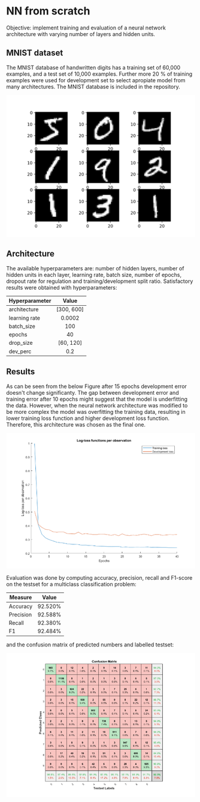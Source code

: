 # NN from scratch

Objective: implement training and evaluation of a neural network architecture with varying number of layers and hidden units. 

## MNIST dataset

The MNIST database of handwritten digits has a training set of 60,000 examples, and a test set of 10,000 examples. Further more 20 % of training examples were used for development set to select apropiate model from many architectures. The MNIST database is included in the repository.

![](MNIST_example.png)

## Architecture

The available hyperparameters are: number of hidden layers, number of hidden units in each layer, learning rate, batch size, number of epochs, dropout rate for regulation and training/development split ratio. Satisfactory results were obtained with hyperparameters:

| Hyperparameter      | Value         | 
| --------------------|:-------------:| 
| architecture        | [300, 600]    |
| learning rate       | 0.0002        |
| batch_size          | 100           |
| epochs              | 40            | 
| drop_size           | [60, 120]     | 
| dev_perc            | 0.2           | 


## Results

As can be seen from the below Figure after 15 epochs development error doesn't change significanty. The gap between development error and training error after 10 epochs might suggest that the model is underfitting the data. However, when the neural network architecture was modified to be more complex the model was overfitting the training data, resulting in lower training loss function and higher development loss function. Therefore, this architecture was chosen as the final one.  

![](Loss_functions.png)

Evaluation was done by computing accuracy, precision, recall and F1-score on the testset for a multiclass classification problem:

| Measure         | Value         | 
| ----------------|:-------------:| 
| Accuracy        | 92.520%       |
| Precision       | 92.588%       |
| Recall          | 92.380%       |
| F1              | 92.484%       |

and the confusion matrix of predicted numbers and labelled testset:

![](Confusion_matrix.png)
